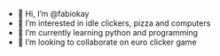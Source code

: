 - 👋 Hi, I’m @fabiokay
- 👀 I’m interested in idle clickers, pizza and computers
- 🌱 I’m currently learning python and programming
- 💞️ I’m looking to collaborate on euro clicker game


<!---
fabiokay/fabiokay is a ✨ special ✨ repository because its `README.md` (this file) appears on your GitHub profile.
You can click the Preview link to take a look at your changes.
--->
